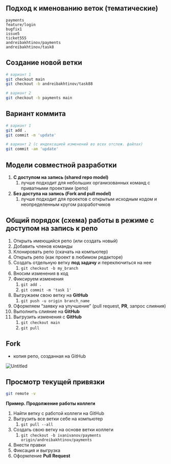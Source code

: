 ## Подход к именованию веток (тематические)

```
payments
feature/login
bugfix1
issue5
ticket555
andreibakhtinov/payments
andreibakhtinov/task8
```

## Создание новой ветки

```bash
# вариант 1
git checkout main
git checkout -b andreibakhtinov/task88

# вариант 2
git checkout -b payments main
```

## Вариант коммита

```bash
# вариант 1
git add .
git commit -m 'update'

# вариант 2 (с индексацией изменений во всех отслеж. файлах)
git commit -am 'update'
```

## Модели совместной разработки

1. **С доступом на запись (shared repo model)**
    1. лучше подходит для небольших организованных команд с приватными проектами (репо)
2. **Без доступа на запись (Fork and pull model)**
    1. лучше подходит для проектов с открытым исходным кодом и неопределенным кругом разработчиков

## Общий порядок (схема) работы в режиме с доступом на запись к репо

1. Открыть имеющийся репо (или создать новый)
2. Добавить членов команды
3. Клонировать репо (скачать на компьютер)
4. Открыть репо (как проект в любимом редакторе)
5. Создать отдельную ветку **под задачу** и переключиться на нее
    1. `git checkout -b my_branch`
6. Вносим изменения в код
7. Фиксируем изменения
    1. `git add .`
    2. `git commit -m 'task 1'`
8. Выгружаем свою ветку на **GitHub**
    1. `git push -u origin branch_name`
9. Оформляем “заявку на улучшение” (pull request, **PR**, запрос слияния)
10. Выполнить слияние на **GitHub**
11. Выгрузить изменения с **GitHub**
    1. `git checkout main`
    2. `git pull`

## Fork

- копия репо, созданная на GitHub

![Untitled](https://prod-files-secure.s3.us-west-2.amazonaws.com/95d3eea4-bdd9-4866-805a-55b03d066b78/b0371ef0-af44-49aa-9833-96993d920646/Untitled.png)

## Просмотр текущей привязки

```bash
git remote -v
```

**Пример. Продолжение работы коллеги**

1. Найти ветку с работой коллеги на GitHub
2. Выгрузить все ветки себе на компьютер
    1. `git pull --all`
3. Создать свою ветку на основе ветки коллеги
    1. `git checkout -b ivanivanov/payments origin/andreibakhtinov/payments`
4. Внести правки
5. Фиксация и выгрузка
6. Оформление **Pull Request**
